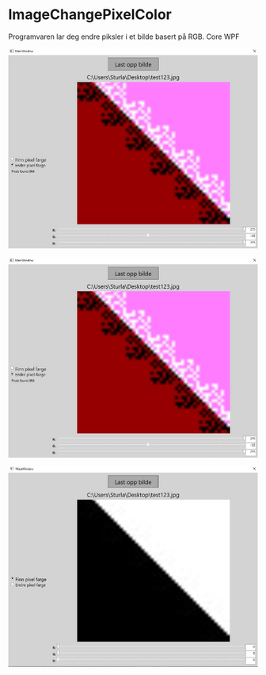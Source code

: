 # ImageChangePixelColor

Programvaren lar deg endre piksler i et bilde basert på RGB. Core WPF <br>

![Eksempel bilde](eksempelBilder/endretBilde.JPG?raw=true "Eksempel bilde") <br>

![Eksempel bilde](eksempelBilder/endretBilde.jpg?raw=true "Eksempel bilde")

![Alt text](eksempelBilder/orginalBilde.jpg?raw=true "Title")
